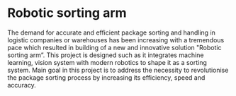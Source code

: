 # Robotic sorting arm

<p>
The demand for accurate and efficient package sorting and handling in logistic companies or warehouses has been increasing with a tremendous pace which resulted in building 
of a new and innovative solution "Robotic sorting arm”. This project is designed such as it integrates machine learning, vision system with modern robotics to shape it as a sorting system. 
Main goal in this project is to address the necessity to revolutionise the package sorting process by increasing its efficiency, speed and accuracy.
</p>


